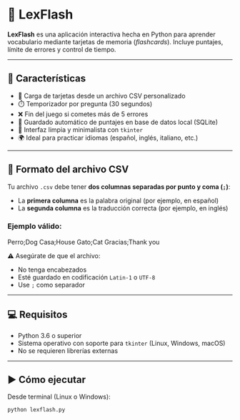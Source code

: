 # 🧠 LexFlash

**LexFlash** es una aplicación interactiva hecha en Python para aprender vocabulario mediante tarjetas de memoria (*flashcards*). Incluye puntajes, límite de errores y control de tiempo.

---

## 🚀 Características

- 📂 Carga de tarjetas desde un archivo CSV personalizado
- ⏱️ Temporizador por pregunta (30 segundos)
- ❌ Fin del juego si cometes más de 5 errores
- 💾 Guardado automático de puntajes en base de datos local (SQLite)
- 🎨 Interfaz limpia y minimalista con `tkinter`
- 🌍 Ideal para practicar idiomas (español, inglés, italiano, etc.)

---

## 📂 Formato del archivo CSV

Tu archivo `.csv` debe tener **dos columnas separadas por punto y coma (`;`)**:

- La **primera columna** es la palabra original (por ejemplo, en español)
- La **segunda columna** es la traducción correcta (por ejemplo, en inglés)

### Ejemplo válido:

Perro;Dog
Casa;House
Gato;Cat
Gracias;Thank you

⚠️ Asegúrate de que el archivo:

- No tenga encabezados
- Esté guardado en codificación `Latin-1` o `UTF-8`
- Use `;` como separador

---

## 💻 Requisitos

- Python 3.6 o superior
- Sistema operativo con soporte para `tkinter` (Linux, Windows, macOS)
- No se requieren librerías externas

---

## ▶️ Cómo ejecutar

Desde terminal (Linux o Windows):

```bash
python lexflash.py
